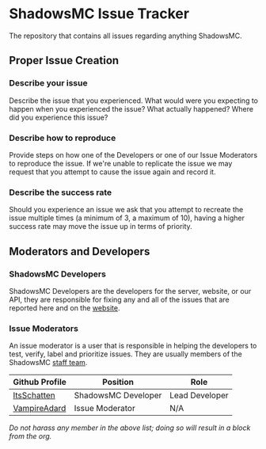 # ShadowsMC Issue Tracker
The repository that contains all issues regarding anything ShadowsMC.

## Proper Issue Creation

### Describe your issue
Describe the issue that you experienced. What would were you expecting to happen when you experienced the issue? What actually happened? Where did you experience this issue? 

### Describe how to reproduce
Provide steps on how one of the Developers or one of our Issue Moderators to reproduce the issue. If we're unable to replicate the issue we may request that you attempt to cause the issue again and record it.

### Describe the success rate
Should you experience an issue we ask that you attempt to recreate the issue multiple times (a minimum of 3, a maximum of 10), having a higher success rate may move the issue up in terms of priority.

## Moderators and Developers
### ShadowsMC Developers
ShadowsMC Developers are the developers for the server, website, or our API, they are responsible for fixing any and all of the issues that are reported here and on the [website](https://shadowsmc.net/issues/). 

### Issue Moderators
An issue moderator is a user that is responsible in helping the developers to test, verify, label and prioritize issues. They are usually members of the ShadowsMC [staff team](https://shadowsmc.net/staff/).

Github Profile | Position | Role
--- | --- | ---
[ItsSchatten](https://github.com/ItsSchatten) | ShadowsMC Developer | Lead Developer
[VampireAdard](https://github.com/VampireAdard) | Issue Moderator | N/A

*Do not harass any member in the above list; doing so will result in a block from the org.*
